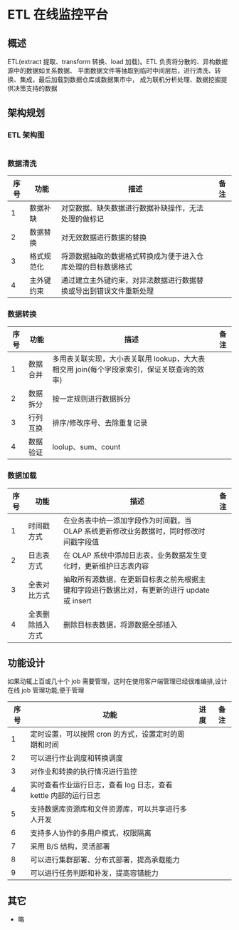 # ETL 在线监控平台

## 概述

ETL(extract 提取、transform 转换、load 加载)。ETL 负责将分散的、异构数据源中的数据如关系数据、
平面数据文件等抽取到临时中间层后，进行清洗、转换、集成，最后加载到数据仓库或数据集市中，
成为联机分析处理、数据挖掘提供决策支持的数据

## 架构规划

### ETL 架构图

<img :src="$withBase('/data/etl.png')" style="zoom:35%">


### 数据清洗

| 序号 | 功能       | 描述                                                               | 备注 |
| ---- | ---------- | ------------------------------------------------------------------ | ---- |
| 1    | 数据补缺   | 对空数据、缺失数据进行数据补缺操作，无法处理的做标记               |      |
| 2    | 数据替换   | 对无效数据进行数据的替换                                           |      |
| 3    | 格式规范化 | 将源数据抽取的数据格式转换成为便于进入仓库处理的目标数据格式       |      |
| 4    | 主外键约束 | 通过建立主外键约束，对非法数据进行数据替换或导出到错误文件重新处理 |      |

### 数据转换

| 序号 | 功能     | 描述                                                                                       | 备注 |
| ---- | -------- | ------------------------------------------------------------------------------------------ | ---- |
| 1    | 数据合并 | 多用表关联实现，大小表关联用 lookup，大大表相交用 join(每个字段家索引，保证关联查询的效率) |      |
| 2    | 数据拆分 | 按一定规则进行数据拆分                                                                     |      |
| 3    | 行列互换 | 排序/修改序号、去除重复记录                                                                |      |
| 4    | 数据验证 | loolup、sum、count                                                                         |      |

### 数据加载

| 序号 | 功能             | 描述                                                                                        | 备注 |
| ---- | ---------------- | ------------------------------------------------------------------------------------------- | ---- |
| 1    | 时间戳方式       | 在业务表中统一添加字段作为时间戳，当 OLAP 系统更新修改业务数据时，同时修改时间戳字段值      |      |
| 2    | 日志表方式       | 在 OLAP 系统中添加日志表，业务数据发生变化时，更新维护日志表内容                            |      |
| 3    | 全表对比方式     | 抽取所有源数据，在更新目标表之前先根据主键和字段进行数据比对，有更新的进行 update 或 insert |      |
| 4    | 全表删除插入方式 | 删除目标表数据，将源数据全部插入                                                            |      |

## 功能设计

如果动辄上百或几十个 job 需要管理，这时在使用客户端管理已经很难编排,设计在线 job 管理功能,便于管理

| 序号 | 功能                                                            | 进度 | 备注 |
| ---- | --------------------------------------------------------------- | ---- | ---- |
| 1    | 定时设置，可以按照 cron 的方式，设置定时的周期和时间            |      |      |
| 2    | 可以进行作业调度和转换调度                                      |      |      |
| 3    | 对作业和转换的执行情况进行监控                                  |      |      |
| 4    | 实时查看作业运行日志，查看 log 日志，查看 kettle 内部的运行日志 |      |      |
| 5    | 支持数据库资源库和文件资源库，可以共享进行多人开发              |      |      |
| 6    | 支持多人协作的多用户模式，权限隔离                              |      |      |
| 7    | 采用 B/S 结构，灵活部署                                         |      |      |
| 8    | 可以进行集群部署、分布式部署，提高承载能力                      |      |      |
| 9    | 可以进行任务判断和补发，提高容错能力                            |      |      |

## 其它

- 略
